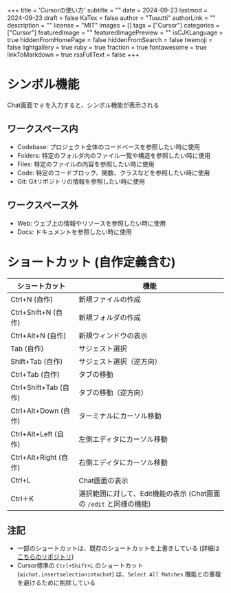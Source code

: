 +++
title = 'Cursorの使い方'
subtitle = ""
date = 2024-09-23
lastmod = 2024-09-23
draft = false
KaTex = false
author = "Tuuutti"
authorLink = ""
description = ""
license = "MIT"
images = []
tags = ["Cursor"]
categories = ["Cursor"]
featuredImage = ""
featuredImagePreview = ""
isCJKLanguage = true
hiddenFromHomePage = false
hiddenFromSearch = false
twemoji = false
lightgallery = true
ruby = true
fraction = true
fontawesome = true
linkToMarkdown = true
rssFullText = false
+++

<!--more-->

# シンボル機能
Chat画面で `@` を入力すると、シンボル機能が表示される

## ワークスペース内
  - Codebase: プロジェクト全体のコードベースを参照したい時に使用
  - Folders: 特定のフォルダ内のファイル一覧や構造を参照したい時に使用
  - Files: 特定のファイルの内容を参照したい時に使用
  - Code: 特定のコードブロック、関数、クラスなどを参照したい時に使用
  - Git: Gitリポジトリの情報を参照したい時に使用

## ワークスペース外
  - Web: ウェブ上の情報やリソースを参照したい時に使用
  - Docs: ドキュメントを参照したい時に使用

# ショートカット (自作定義含む)
| ショートカット | 機能                       |
| -------------- | -------------------------- |
| Ctrl+N         (自作) | 新規ファイルの作成         |
| Ctrl+Shift+N   (自作) | 新規フォルダの作成         |
| Ctrl+Alt+N     (自作) | 新規ウィンドウの表示       |
| Tab            (自作) | サジェスト選択             |
| Shift+Tab      (自作) | サジェスト選択（逆方向）   |
| Ctrl+Tab       (自作) | タブの移動                 |
| Ctrl+Shift+Tab (自作) | タブの移動（逆方向）       |
| Ctrl+Alt+Down  (自作) | ターミナルにカーソル移動   |
| Ctrl+Alt+Left  (自作) | 左側エディタにカーソル移動 |
| Ctrl+Alt+Right (自作) | 右側エディタにカーソル移動 |
| Ctrl+L | Chat画面の表示 |
| Ctrl＋K | 選択範囲に対して、Edit機能の表示 (Chat画面の `/edit` と同様の機能) |

## 注記
- 一部のショートカットは、既存のショートカットを上書きしている (詳細は[こちらのリポジトリ](https://github.com/tutti-hobbyist/.vscode/blob/main/keybindings.json.default))
- Cursor標準の `Ctrl+Shift+L` のショートカット (`aichat.insertselectionintochat`) は、`Select All Matches` 機能との重複を避けるために削除している
